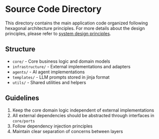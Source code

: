 # Source Code Directory

This directory contains the main application code organized following hexagonal architecture principles. For more details about the design principles, please refer to [system design principles](https://www.geeksforgeeks.org/hexagonal-architecture-system-design/).

## Structure

- `core/` - Core business logic and domain models
- `infrastructure/` - External implementations and adapters
- `agents/` - AI agent implementations
- `templates/` - LLM prompts stored in jinja format
- `utils/` - Shared utilities and helpers

## Guidelines

1. Keep the core domain logic independent of external implementations
2. All external dependencies should be abstracted through interfaces in `core/ports`
3. Follow dependency injection principles
4. Maintain clear separation of concerns between layers 
